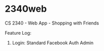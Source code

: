 # 2340web
CS 2340 - Web App - Shopping with Friends

Feature Log:
1. Login:
    Standard
    Facebook Auth
    Admin
